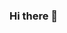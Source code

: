 ### Hi there 👋

<!--
**NurrohAwalina/NurrohAwalina** is a ✨ _special_ ✨ repository because its `README.md` (this file) appears on your GitHub profile.

- 🌱 I’m currently learning at revou
- 💬 Ask me about something
- 📫 How to reach me: on slack
-->

<!--  -->
